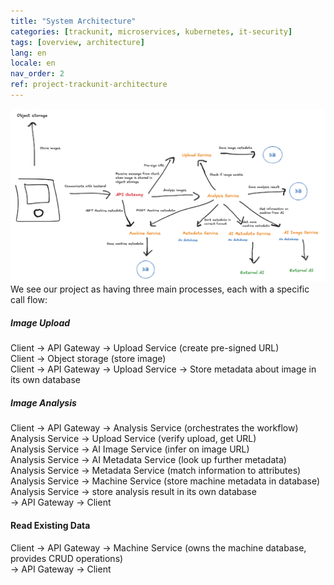 ```yaml
---
title: "System Architecture"
categories: [trackunit, microservices, kubernetes, it-security]
tags: [overview, architecture]
lang: en
locale: en
nav_order: 2
ref: project-trackunit-architecture
---
```

![Architecture diagram](../../../assets/images/architecture.png)
We see our project as having three main processes, each with a specific call flow:

##### Image Upload
Client → API Gateway → Upload Service (create pre-signed URL)  
Client → Object storage (store image)  
Client → API Gateway → Upload Service → Store metadata about image in its own database

##### Image Analysis
Client → API Gateway → Analysis Service (orchestrates the workflow)  
Analysis Service → Upload Service (verify upload, get URL)  
Analysis Service → AI Image Service (infer on image URL)  
Analysis Service → AI Metadata Service (look up further metadata)  
Analysis Service → Metadata Service (match information to attributes)  
Analysis Service → Machine Service (store machine metadata in database)  
Analysis Service → store analysis result in its own database  
→ API Gateway → Client

#### Read Existing Data
Client → API Gateway → Machine Service (owns the machine database, provides CRUD operations)  
→ API Gateway → Client